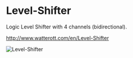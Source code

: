 # Level-Shifter
Logic Level Shifter with 4 channels (bidirectional).

http://www.watterott.com/en/Level-Shifter

![Level-Shifter](https://raw.github.com/watterott/Level-Shifter/master/img/level-shifter.jpg)
